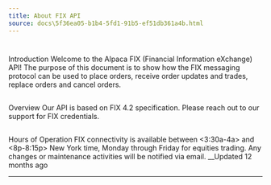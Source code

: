 ```yaml
---
title: About FIX API
source: docs\5f36ea05-b1b4-5fd1-91b5-ef51db361a4b.html
---
```


# 
Introduction
[](5f36ea05-b1b4-5fd1-91b5-ef51db361a4b.html#introduction)
Welcome to the Alpaca FIX (Financial Information eXchange) API! The purpose of this document is to show how the FIX messaging protocol can be used to place orders, receive order updates and trades, replace orders and cancel orders.
## 
Overview
[](5f36ea05-b1b4-5fd1-91b5-ef51db361a4b.html#overview)
Our API is based on FIX 4.2 specification. Please reach out to our support for FIX credentials.
## 
Hours of Operation
[](5f36ea05-b1b4-5fd1-91b5-ef51db361a4b.html#hours-of-operation)
FIX connectivity is available between <3:30a-4a> and <8p-8:15p> New York time, Monday through Friday for equities trading. Any changes or maintenance activities will be notified via email.
__Updated 12 months ago
* * *
